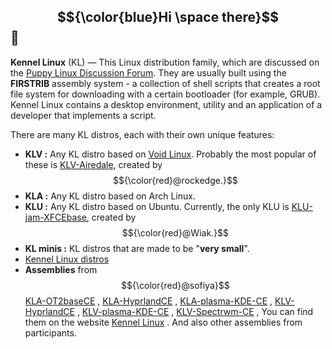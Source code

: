 ## $${\color{blue}Hi \space there}$$ 👋

**Kennel Linux** (KL) — This Linux distribution family, which are discussed on the [Puppy Linux Discussion Forum](https://forum.puppylinux.com/viewforum.php?f=228).
They are usually built using the **FIRSTRIB** assembly system - a collection of shell scripts that creates a root file system for downloading with a certain bootloader (for example, GRUB).
Kennel Linux contains a desktop environment, utility and an application of a developer that implements a script.
 
There are many KL distros, each with their own unique features:

- **KLV :** Any KL distro based on [Void Linux](https://voidlinux.org/). Probably the most popular of these is [KLV-Airedale](https://forum.puppylinux.com/viewforum.php?f=191), created by $${\color{red}@rockedge.}$$
- **KLA :** Any KL distro based on Arch Linux.
- **KLU :** Any KL distro based on Ubuntu. Currently, the only KLU is [KLU-jam-XFCEbase](https://forum.puppylinux.com/viewtopic.php?t=7866), created by $${\color{red}@Wiak.}$$
- **KL minis :** KL distros that are made to be "**very small**".
- [Kennel Linux distros](https://forum.puppylinux.com/viewforum.php?f=231)
- **Assemblies** from $${\color{red}@sofiya}$$ [KLA-OT2baseCE](https://github.com/sofijacom/KLA-OT2baseCE) , [KLA-HyprlandCE](https://github.com/sofijacom/KLA-Hyprland) , [KLA-plasma-KDE-CE](https://github.com/sofijacom/KLA-plasma-KDE-CE) , [KLV-HyprlandCE](https://github.com/sofijacom/KLV-HyprlandCE) , [KLV-plasma-KDE-CE](https://github.com/sofijacom/KLV-plasma-KDE-CE) , [KLV-Spectrwm-CE](https://github.com/sofijacom/KLV-Spectrwm-CE) , You can find them on the website [Kennel Linux](https://sofijacom.github.io/) . And also other assemblies from participants.


<!--

**Here are some ideas to get you started:**

🙋‍♀️ A short introduction - what is your organization all about?
🌈 Contribution guidelines - how can the community get involved?
👩‍💻 Useful resources - where can the community find your docs? Is there anything else the community should know?
🍿 Fun facts - what does your team eat for breakfast?
🧙 Remember, you can do mighty things with the power of [Markdown](https://docs.github.com/github/writing-on-github/getting-started-with-writing-and-formatting-on-github/basic-writing-and-formatting-syntax)
-->
